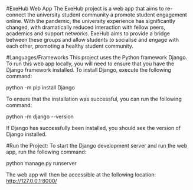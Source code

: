 #ExeHub Web App
The ExeHub project is a web app that aims to re-connect the university student community a promote student engagement online. With the pandemic, the university experience has significantly changed, with dramatically reduced interaction with fellow peers, academics and support networks. ExeHub aims to provide a bridge between these groups and allow students to socialise and engage with each other, promoting a healthy student community. 

#Languages/Frameworks
This project uses the Python framework Django. To run this web app locally, you will need to ensure that you have the Django framework installed. To install Django, execute the following command:

python -m pip install Django

To ensure that the installation was successful, you can run the following command:

python -m django --version

If Django has successfully been installed, you should see the version of Django installed. 

#Run the Project:
To start the Django development server and run the web app, run the following command:

python manage.py runserver

The web app will then be accessible at the following location: http://127.0.0.1:8000/